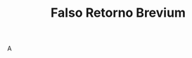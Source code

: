 ---
title: Falso Retorno Brevium
letter: F
permalink: "/definitions/bld-falso-retorno-brevium.html"
body: A
published_at: '2018-07-07'
source: Black's Law Dictionary 2nd Ed (1910)
layout: post
---